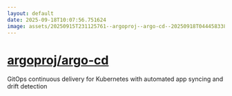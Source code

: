 ```yaml
---
layout: default
date: 2025-09-18T10:07:56.751624
image: assets/20250915T231125761--argoproj--argo-cd--20250918T044458338--cropped.png
---
```


# [argoproj/argo-cd](https://github.com/argoproj/argo-cd)

GitOps continuous delivery for Kubernetes with automated app syncing and drift detection
